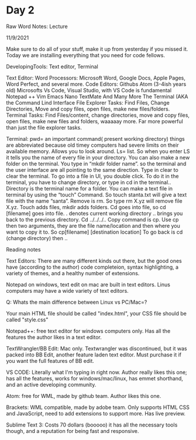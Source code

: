 # Day 2

Raw Word Notes: 
Lecture

11/9/2021 

Make sure to do all of your stuff, make it up from yesterday if you missed it. 
Today we are installing everything that you need for code fellows. 

DevelopingTools: 
Text editor, Terminal 

Text Editor: 
Word Processors: Microsoft Word, Google Docs, Apple Pages, Word Perfect, and several more. 
Code Editors: Githubs Atom (3-4ish years old)
Microsofts Vs Code, Visual Studio, with VS Code is fundamental
Notepad ++
Vim Emacs Nano TextMate
And Many More
The Terminal (AKA the Command Lind Interface
File Explorer Tasks: Find Files, Change Directories, Move and copy files, open files, make new files/folders. 
Terminal Tasks: Find Files/content, change directories, move and copy files, open files, make new files and folders, waaaaay more. Far more powerful than just the file explorer tasks. 

Terminal: pwd= an important command( present working directory) things are abbreviated because old timey computers had severe limits on their available memory. Allows you to look around. 
Ls= list. So when you enter LS it tells you the name of every file in your directory. 
You can also make a new folder on the terminal. You type in “mkdir folder name”. so the terminal and the user interface are all pointing to the same direction. 
Type in clear to clear the terminal. 
To go into a file in UI, you double click. To do it in the terminal, you have to change directory, or type in cd in the terminal.. 
Directory is the terminal name for a folder. 
You can make a text file in terminal by using the “touch” Command. So touch stanta.txt will give a text file with the name “santa”. 
Remove is rm. So type rm X.yz will remove file X.yz. 
Touch adds files, mkdir adds folders. 
Cd goes into file, so cd [filename] goes into file. 
. denotes current working directory
.. brings you back to the previous directory. 
Cd ../../../..
Copy command is cp. Use cp then two arguments, they are the file name/location and then where you want to copy it to. So cp[filename] [destination location]
To go back is cd (change directory) then ..

Reading notes 

Text Editors: 
There are many different kinds out there, but the good ones have (according to the author) code completeion, syntax highlighting, a variety of themes, and a healthy number of extensions. 

Notepad on windows, text edit on mac are built in text editors. Linus computers may have a wide variety of text editors.

Q: Whats the main difference between Linux vs PC/Mac=? 

Your main HTML file should be called "index.html", your CSS file should be called "style.css"

Notepad++: free text editor for windows computers only. Has all the features the author likes in a text editor. 

TextWrangler/BB Edit: Mac only. Textwrangler was discontinued, but it was packed into BB Edit, another feature laden text editor. Must purchase it if you want the full features of BB edit. 

VS CODE: Literally what I'm typing in right now. Author really likes this one; has all the features, works for windows/mac/linux, has emmet shorthand, and an active developing community. 

Atom: free for WML, made by github team. Author likes this one. 

Brackets: WML compatible, made by adobe team. Only supports HTML CSS and JavaScript, need to add extensions to support more. Has live preview. 

Sublime Text 3: Costs 70 dollars (booooo) it has all the necessary tools though, and a reputation for being fast and responsive. 